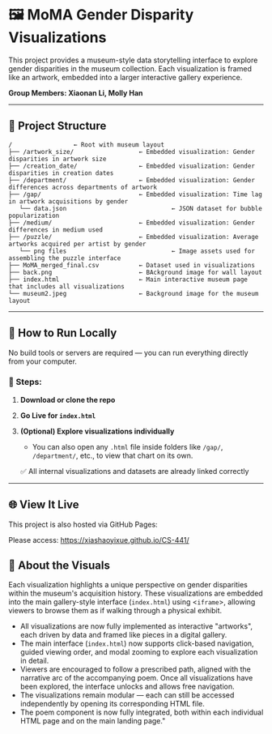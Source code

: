 # 🖼️ MoMA Gender Disparity Visualizations

This project provides a museum-style data storytelling interface to explore gender disparities in the museum collection. Each visualization is framed like an artwork, embedded into a larger interactive gallery experience.

**Group Members: Xiaonan Li, Molly Han**

---

## 📁 Project Structure

```
/                 ← Root with museum layout
├── /artwork_size/                  ← Embedded visualization: Gender disparities in artwork size
├── /creation_date/                 ← Embedded visualization: Gender disparities in creation dates
├── /department/                    ← Embedded visualization: Gender differences across departments of artwork
├── /gap/                           ← Embedded visualization: Time lag in artwork acquisitions by gender
   └── data.json                             ← JSON dataset for bubble popularization
├── /medium/                        ← Embedded visualization: Gender differences in medium used
├── /puzzle/                        ← Embedded visualization: Average artworks acquired per artist by gender
   └── png files                             ← Image assets used for assembling the puzzle interface
├── MoMA_merged_final.csv           ← Dataset used in visualizations
├── back.png                        ← BAckground image for wall layout
├── index.html                      ← Main interactive museum page that includes all visualizations
└── museum2.jpeg                    ← Background image for the museum layout
```

---

## 🚀 How to Run Locally

No build tools or servers are required — you can run everything directly from your computer.

### 🧾 Steps:

1. **Download or clone the repo**
2. **Go Live for `index.html`**
3. **(Optional) Explore visualizations individually**
   - You can also open any `.html` file inside folders like `/gap/`, `/department/`, etc., to view that chart on its own.

   ✅ All internal visualizations and datasets are already linked correctly

---

## 🌐 View It Live

This project is also hosted via GitHub Pages:

Please access: https://xiashaoyixue.github.io/CS-441/

## 🎨 About the Visuals

Each visualization highlights a unique perspective on gender disparities within the museum's acquisition history. These visualizations are embedded into the main gallery-style interface (`index.html`) using <`iframe`>, allowing viewers to browse them as if walking through a physical exhibit.

- All visualizations are now fully implemented as interactive "artworks", each driven by data and framed like pieces in a digital gallery.
- The main interface (`index.html`) now supports click-based navigation, guided viewing order, and modal zooming to explore each visualization in detail.
- Viewers are encouraged to follow a prescribed path, aligned with the narrative arc of the accompanying poem. Once all visualizations have been explored, the interface unlocks and allows free navigation.
- The visualizations remain modular — each can still be accessed independently by opening its corresponding HTML file.
- The poem component is now fully integrated, both within each individual HTML page and on the main landing page."

